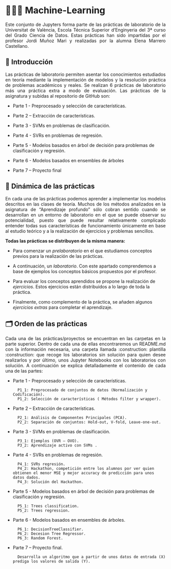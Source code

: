# 👩🏽‍💻 Machine-Learning 

<p align="justify">Este conjunto de Jupyters forma parte de las prácticas de laboratorio de la Universitat de València, Escola Técnica Superior d’Enginyeria del 3ª curso del Grado Ciencia de Datos.  Estas prácticas han sido impartidas por el profesor Jordi Muñoz Mari y realizadas por la alumna Elena Marrero Castellano.</p>

## 📎 Introducción 

<p align="justify">Las prácticas de laboratorio permiten asentar los conocimientos estudiados en teoría mediante la implementación de modelos y la resolución práctica de problemas académicos y reales. Se realizan 6 prácticas de laboratorio más una práctica extra a modo de evaluación. Las prácticas de la asignatura y subidas al repositorio de GitHub son:</p>

- Parte 1 - Preprocesado y selección de características.

- Parte 2 – Extracción de características.

- Parte 3 - SVMs en problemas de clasificación.

- Parte 4 - SVRs en problemas de regresión.

- Parte 5 - Modelos basados en árbol de decisión para problemas de clasificación y regresión.

- Parte 6 - Modelos basados en ensembles de árboles

- Parte 7 – Proyecto final

## 🧮 Dinámica de las prácticas

<p align="justify">En cada una de las prácticas podemos aprender a implementar los modelos descritos en las clases de teoría. Muchos de los métodos analizados en la asignatura de “Aprendizaje profundo” sólo cobran sentido cuando se desarrollan en un entorno de laboratorio en el que se puede observar su potencialidad, puesto que puede resultar relativamente complicado entender todas sus características de funcionamiento únicamente en base al estudio teórico y a la realización de ejercicios y problemas sencillos.</p>

**Todas las prácticas se distribuyen de la misma manera:**

-	Para comenzar un _prelaboratorio_ en el que estudiamos conceptos previos para la realización de las prácticas.

-	A continuación, un _laboratorio_. Con este apartado comprendemos a base de ejemplos los conceptos básicos propuestos por el profesor. 

-	Para evaluar los conceptos aprendidos se propone la realización de _ejercicios_. Estos ejercicios están distribuidos a lo largo de toda la práctica. 

-	Finalmente, como complemento de la práctica, se añaden algunos _ejercicios extras_ para completar el aprendizaje. 


## 🗂 Orden de las prácticas 

<p align="justify">Cada una de las prácticas/proyectos se encuentran en las carpetas en la parte superior. Dentro de cada una de ellas encontraremos un README.md con la información necesaria, una carpeta llamada :construction: plantilla :construction: que recoge los laboratorios sin solución para quien desee realizarlos y por último, unos Jupyter Notebooks con los laboratorios con solución. A continuación se explica detalladamente el contenido de cada una de las partes:</p>

- Parte 1 - Preprocesado y selección de características.

        P1_1: Preprocesado de conjuntos de datos (Normalización y Codificación).
        P1_2: Selección de características ( Métodos filter y wrapper).

- Parte 2 – Extracción de características.

        P2_1: Análisis de Componentes Principales (PCA).
        P2_2: Separación de conjuntos: Hold-out, V-fold, Leave-one-out.

- Parte 3 - SVMs en problemas de clasificación.

        P3_1: Ejemplos (OVR – OVO).
        P3_2: Aprendizaje activo con SVMs .

- Parte 4 - SVRs en problemas de regresión.

        P4_1: SVRs regresión.
        P4_2: Hackathon, competición entre los alumnos por ver quien obtienen el menor MSE y mejor accuracy de predicción para unos datos dados.
        P4_3: Solución del Hackathon.

- Parte 5 - Modelos basados en árbol de decisión para problemas de clasificación y regresión.	

        P5_1: Trees classification.
        P5_2: Trees regression.

- Parte 6 - Modelos basados en ensembles de árboles.

        P6_1: DecisionTreeClassifier.
        P6_2: Decesion Tree Regressor.
        P6_3: Random Forest.

- Parte 7 – Proyecto final.

        Desarrolla un algoritmo que a partir de unos datos de entrada (X) prediga los valores de salida (Y).
